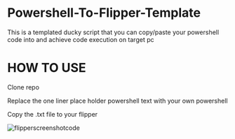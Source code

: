 # Powershell-To-Flipper-Template
This is a templated ducky script that you can copy/paste your powershell code into and achieve code execution on target pc

# HOW TO USE

Clone repo

Replace the one liner place holder powershell text with your own powershell

Copy the .txt file to your flipper


![flipperscreenshotcode](https://user-images.githubusercontent.com/33561650/227402925-3d3da87f-c907-47e6-a1f4-2ebe32b5c1e8.JPG)
